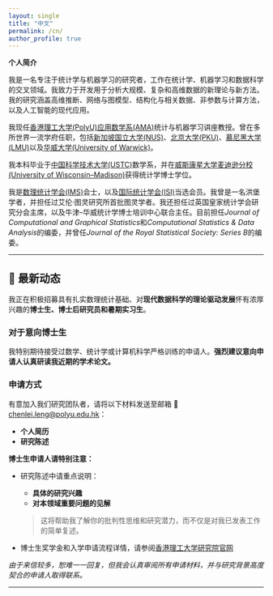 ```yaml
---
layout: single
title: "中文"
permalink: /cn/
author_profile: true
---
```


**个人简介**

我是一名专注于统计学与机器学习的研究者，工作在统计学、机器学习和数据科学的交叉领域。我致力于开发用于分析大规模、复杂和高维数据的新理论与新方法。我的研究涵盖高维推断、网络与图模型、结构化与相关数据、非参数与计算方法，以及人工智能的现代应用。

我现任[香港理工大学(PolyU)](https://www.polyu.edu.hk/)[应用数学系(AMA)](https://www.polyu.edu.hk/ama/)统计与机器学习讲座教授。曾在多所世界一流学府任职，包括[新加坡国立大学(NUS)](https://www.nus.edu.sg/)、[北京大学(PKU)](https://www.pku.edu.cn/)、[慕尼黑大学(LMU)](https://www.en.uni-muenchen.de/)以及[华威大学(University of Warwick)](https://warwick.ac.uk/)。

我本科毕业于[中国科学技术大学(USTC)](https://math.ustc.edu.cn/)数学系，并在[威斯康星大学麦迪逊分校(University of Wisconsin–Madison)](https://stat.wisc.edu/)获得统计学博士学位。

我是[数理统计学会(IMS)](https://imstat.org/)会士，以及[国际统计学会(ISI)](https://isi-web.org/)当选会员。我曾是一名洪堡学者，并担任过艾伦·图灵研究所首批图灵学者。我还担任过英国皇家统计学会研究分会主席，以及牛津–华威统计学博士培训中心联合主任。目前担任*Journal of Computational and Graphical Statistics*和*Computational Statistics & Data Analysis*的编委，并曾任*Journal of the Royal Statistical Society: Series B*的编委。

---

## 🚀 最新动态

我正在积极招募具有扎实数理统计基础、对**现代数据科学的理论驱动发展**怀有浓厚兴趣的**博士生、博士后研究员和暑期实习生**。

### 对于意向博士生

我特别期待接受过数学、统计学或计算机科学严格训练的申请人。**强烈建议意向申请人认真研读我近期的学术论文。** 

### 申请方式

有意加入我们研究团队者，请将以下材料发送至邮箱 📧 [chenlei.leng@polyu.edu.hk](mailto:chenlei.leng@polyu.edu.hk)：
- **个人简历**
- **研究陈述**

**博士生申请人请特别注意：**
- 研究陈述中请重点说明：
  - **具体的研究兴趣**
  - **对本领域重要问题的见解**

  > 这将帮助我了解你的批判性思维和研究潜力，而不仅是对我已发表工作的简单复述。

- 博士生奖学金和入学申请流程详情，请参阅[香港理工大学研究院官网](https://www.polyu.edu.hk/gs/)

*由于来信较多，恕难一一回复，但我会认真审阅所有申请材料，并与研究背景高度契合的申请人取得联系。*

---

